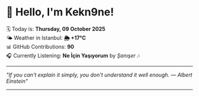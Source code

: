 # 👋 Hello, I'm Kekn9ne!

🗓️ Today is: **Thursday, 09 October 2025**  
🌤️ Weather in Istanbul: **🌦   +17°C**  
📊 GitHub Contributions: **90**  
🎧 Currently Listening: **Ne İçin Yaşıyorum** by *Şanışer* 🎶

---

_"If you can't explain it simply, you don't understand it well enough. — *Albert Einstein*"_

---
